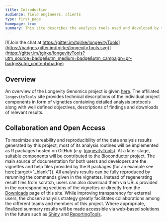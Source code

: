 ```yaml
---
title: Introduction
audience: field engineers, clients
type: first_page
homepage: true
summary: This site describes the analysis tools used and developed by the <a href="http://www.longevitygenomics.org/">Longeveity Genomics</a> project.
---
```


[![Join the chat at https://gitter.im/tgirke/longevityTools](https://badges.gitter.im/tgirke/longevityTools.svg)](https://gitter.im/tgirke/longevityTools?utm_source=badge&utm_medium=badge&utm_campaign=pr-badge&utm_content=badge)

## Overview

An overview of the Longevity Genomics project is given
[here](http://www.longevitygenomics.org/). The affiliated `longevityTools` site
provides technical descriptions of the individual project components in form of
vignettes containing detailed analysis protocols along with well defined
objectives, descriptions of findings and downloads of relevant results. 

## Collaboration and Open Access

To maximize shareability and reproducibility of the data analysis results
generated by this project, most of its analysis routines will be implemented as
R packages hosted on GitHub (_e.g._
[longevityTools](https://github.com/tgirke/longevityTools)).  At a later stage,
suitable components will be contributed to the Bioconductor project. The main
source of documentation for both users and developers are the vignettes and
help files provided by the R packages (for an example see
[here](https://htmlpreview.github.io/?https://github.com/tgirke/longevityTools/blob/master/vignettes/longevityTools.html){:target="_blank"}).
All analysis results can be fully reproduced by rerunning the commands given in
the vignettes. Instead of regenerating result files from scratch, users can
also download them via URLs provided in the corresponding sections of the
vignettes or directly from the [Downloads](http://girke.bioinformatics.ucr.edu/longevityTools/mydoc/mydoc_downloads.html)
page of this site.
While improving transparency for external users, the chosen analysis strategy 
greatly facilitates collaborations among the different teams and members 
of this project. Where appropriate, finalized summary results will be made 
accessible via web-based solutions in the future such as [Shiny](http://shiny.rstudio.com/) and
[ReportingTools](http://bioconductor.org/packages/release/bioc/html/ReportingTools.html).

